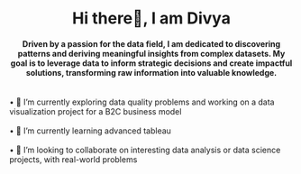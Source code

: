 <h1 align="center">Hi there👋, I am Divya</h1>
<h4 align="center">Driven by a passion for the data field, I am dedicated to discovering patterns and deriving meaningful insights from complex datasets. My goal is to leverage data to inform strategic decisions and create impactful solutions, transforming raw information into valuable knowledge.<br /> <br /></h4>

<p align="left">
    •	🔭 I’m currently exploring data quality problems and working on a data visualization project for a B2C business model <br /> <br />
    •	🌱 I’m currently learning advanced tableau <br /> <br />
    •	👯 I’m looking to collaborate on interesting data analysis or data science projects, with real-world problems <br />

</p>

